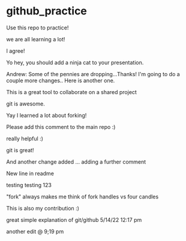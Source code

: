 # github_practice

Use this repo to practice!

we are all learning a lot!

I agree! 

Yo hey, you should add a ninja cat to your presentation.

Andrew:  Some of the pennies are dropping...Thanks!
I'm going to do a couple more changes..
Here is another one.

This is a great tool to collaborate on a shared project 

git is awesome.

Yay I learned a lot about forking!

Please add this comment to the main repo :)

really helpful :)

git is great!

And another change added ... adding a further comment

New line in readme

testing testing 123

"fork" always makes me think of fork handles vs four candles

This is also my contribution :)

great simple explanation of git/github 5/14/22 12:17 pm

another edit @ 9;19 pm